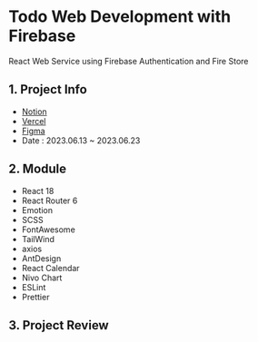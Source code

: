 # Todo Web Development with Firebase

React Web Service using Firebase Authentication and Fire Store

## 1. Project Info

- [Notion](https://)
- [Vercel](https://)
- [Figma](https://)
- Date : 2023.06.13 ~ 2023.06.23

## 2. Module

- React 18
- React Router 6
- Emotion
- SCSS
- FontAwesome
- TailWind
- axios
- AntDesign
- React Calendar
- Nivo Chart
- ESLint
- Prettier

## 3. Project Review
